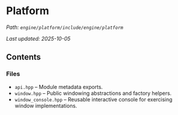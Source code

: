 # Platform

_Path: `engine/platform/include/engine/platform`_

_Last updated: 2025-10-05_


## Contents

### Files

- `api.hpp` – Module metadata exports.
- `window.hpp` – Public windowing abstractions and factory helpers.
- `window_console.hpp` – Reusable interactive console for exercising window implementations.
